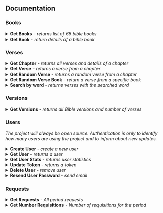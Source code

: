 ## Documentation

### Books
<details>
  <summary>
    <b>Get Books</b> - <i>returns list of 66 bible books</i>
  </summary>
  <br/>
  
  <b>Endpoint:</b> `GET https://www.abibliadigital.com.br/api/books`
  <br /><br />
  <b>Authenticated:</b> 
  <ul>
    <li>No - Limit rate of 20 requests per hour</li>
    <li>Yes - Unlimited</li>
  </ul>

  ```
  [
    {
      "abbrev": {"pt":"gn","en":"gn"},
      "author":"Moisés",
      "chapters":50,
      "group":"Pentateuco",
      "name":"Gênesis",
      "testament":"VT"
    },
    {
      "abbrev": {"pt":"ex","en":"ex"},
      "author":"Moisés",
      "chapters":40,
      "group":"Pentateuco",
      "name":"Êxodo",
      "testament":"VT"
    },
    ...
  ]
  ```
</details>

<details>
  <summary>
    <b>Get Book</b> - <i>return details of a bible book</i>
  </summary>
  <br/>
  
  <b>Endpoint:</b> `GET https://www.abibliadigital.com.br/api/books/:abbrev`
  <br /><br />
  <b>Authenticated:</b> 
  <ul>
    <li>No - Limit rate of 20 requests per hour</li>
    <li>Yes - Unlimited</li>
  </ul>

  ```
  {
    "abbrev": {"pt":"mt","en":"mt"},
    "author":"Mateus",
    "chapters":28,
    "comment":"",
    "group":"Evangelhos",
    "name":"Mateus",
    "testament":"NT"
  }
  ```
</details>


### Verses

<details>
  <summary>
    <b>Get Chapter</b> - <i>returns all verses and details of a chapter</i>
  </summary>
  <br/>
  
  <b>Endpoint:</b> `GET https://www.abibliadigital.com.br/api/verses/:version/:abbrev/:chapter`
  <br /><br />
  <b>Authenticated:</b> 
  <ul>
    <li>No - Limit rate of 20 requests per hour</li>
    <li>Yes - Unlimited</li>
  </ul>

  ```
  {
    "book": {
      "abbrev":{"pt":"gn","en":"gn"},
      "name":"Gênesis",
      "author":"Moisés",
      "group":"Pentateuco",
      "version":"nvi"
    },
    "chapter": {
      "number":1,
      "verses":31
    },
    "verses": [
      {"number": 1,"text":"No princípio Deus criou os céus e a terra."},
      {"number": 2,"text":"Era a terra sem forma e vazia; trevas cobriam a face do abismo, e o Espírito de Deus se movia sobre a face das águas."}
      ...
    ]
  }
  ```
</details>

<details>
  <summary>
    <b>Get Verse</b> - <i>returns a verse from a chapter</i>
  </summary>
  <br/>
  
  <b>Endpoint:</b> `GET https://www.abibliadigital.com.br/api/verses/:version/:abbrev/:chapter/:number`
  <br /><br />
  <b>Authenticated:</b> 
  <ul>
    <li>No - Limit rate of 20 requests per hour</li>
    <li>Yes - Unlimited</li>
  </ul>

  ```
  {
    "book": {
      "abbrev":{"pt":"gn","en":"gn"},
      "name":"Gênesis",
      "author":"Moisés",
      "group":"Pentateuco",
      "version":"nvi"
    },
    "chapter": 1,
    "number": 1,
    "text": "No princípio Deus criou os céus e a terra."
  }
  ```
</details>

<details>
  <summary>
    <b>Get Random Verse</b> - <i>returns a random verse from a chapter</i>
  </summary>
  <br/>
  
  <b>Endpoint:</b> `GET https://www.abibliadigital.com.br/api/verses/:version/random`
  <br /><br />
  <b>Authenticated:</b> 
  <ul>
    <li>No - Limit rate of 20 requests per hour</li>
    <li>Yes - Unlimited</li>
  </ul>

  ```
  {
    "book": {
      "abbrev":{"pt":"gn","en":"gn"},
      "name":"Gênesis",
      "author":"Moisés",
      "group":"Pentateuco",
      "version":"nvi"
    },
    "chapter": 1,
    "number": 1,
    "text": "No princípio Deus criou os céus e a terra."
  }
  ```
</details>

<details>
  <summary>
    <b>Get Random Verse Book</b> - <i>return a verse from a specific book</i>
  </summary>
  <br/>
  
  <b>Endpoint:</b> `GET https://www.abibliadigital.com.br/api/verses/:version/:abbrev/random`
  <br /><br />
  <b>Authenticated:</b> 
  <ul>
    <li>No - Limit rate of 20 requests per hour</li>
    <li>Yes - Unlimited</li>
  </ul>

  ```
  {
    "book": {
      "abbrev":{"pt":"gn","en":"gn"},
      "name":"Gênesis",
      "author":"Moisés",
      "group":"Pentateuco",
      "version":"nvi"
    },
    "chapter": 1,
    "number": 1,
    "text": "No princípio Deus criou os céus e a terra."
  }
  ```
</details>

<details>
  <summary>
    <b>Search by word</b> - <i>returns verses with the searched word</i>
  </summary>
  <br/>
  
  <b>Endpoint:</b> `POST https://www.abibliadigital.com.br/api/verses/search`
  <br /><br />
  <b>Authenticated:</b> 
  <ul>
    <li>No - Limit rate of 20 requests per hour</li>
    <li>Yes - Unlimited</li>
  </ul>
  <br />
  <b>Body:</b>
  
  ```
  {
    "version": "nvi",
    "search": "terra"
  }
  ```

  <br />
  <b>Response:</b>

  ```
  {
    "occurrence": 2102,
    "version": "nvi",
    "verses": [
      {
        "book": {
          "abbrev":{"pt":"gn","en":"gn"},
          "name":"Gênesis",
          "author": "Moisés",
          "chapters": 50,
          "group": "Pentateuco",
          "name": "Gênesis",
          "testament": "VT"
      },
      "chapter": 1,
      "number": 1,
      "text": "No princípio Deus criou os céus e a terra."
    },
    ...
}
  ```
</details>

### Versions

<details>
  <summary>
    <b>Get Versions</b> - <i>returns all Bible versions and number of verses</i>
  </summary>
  <br/>
  
  <b>Endpoint:</b> `GET https://www.abibliadigital.com.br/api/versions`
  <br /><br />
  <b>Authenticated:</b> 
  <ul>
    <li>No - Limit rate of 20 requests per hour</li>
    <li>Yes - Unlimited</li>
  </ul>

  ```
  [
    {
        "version": "acf",
        "verses": 31106
    },
    {
        "version": "apee",
        "verses": 30975
    },
    {
        "version": "bbe",
        "verses": 31104
    }
  ]
  ```
</details>


### Users

<i>The project will always be open source. Authentication is only to identify how many users are using the project and to inform about new updates.</i>

<details>
  <summary>
    <b>Create User</b> - <i>create a new user</i>
  </summary>
  <br/>
  
  <b>Endpoint:</b> `POST https://www.abibliadigital.com.br/api/users`
  <br />
  <b>Authenticated:</b> No
  <br />
  <b>Header:</b>
  
  ```
    { 
      'Accept': 'application/json',
      'Content-Type': 'application/json'
    }
  ```
  <b>Body:</b>
  
  ```
  {
    "name": "Name",
    "email": "email@email.com",
    "password": "102030", // minimum size 6 digits
    "notifications": true // receive update emails from www.abibliadigital.com.br
  }
  ```

  <br />
  <b>Response:</b>

  ```
  {
    name: "Name",
    email: "email@email.com",
    token: "eyJhbGciOiJIU...", // does not expire
    notifications: true
  }
  ```
</details>

<details>
  <summary>
    <b>Get User</b> - <i>returns a user</i>
  </summary>
  <br/>
  
  <b>Endpoint:</b> `GET https://www.abibliadigital.com.br/api/users/:email`
  <br />
  <b>Authenticated:</b> Yes
  <br />
  <b>Header:</b>
  
  ```
  { 
     Authorization: Bearer eyJhbGciOiJIU... 
  }
  ```

  <br />
  <b>Response:</b>

  ```
  {
    name: "Name",
    email: "email@email.com",
    token: "eyJhbGciOiJIU...", // does not expire
    notifications: true,
    lastLogin: "2020-01-01T16:59:22.862Z"
  }
  ```
</details>

<details>
  <summary>
    <b>Get User Stats</b> - <i>returns user statistics</i>
  </summary>
  <br/>
  
  <b>Endpoint:</b> `GET https://www.abibliadigital.com.br/api/users/stats`
  <br />
  <b>Authenticated:</b> Yes
  <br />
  <b>Header:</b>
  
  ```
  { 
     Authorization: Bearer eyJhbGciOiJIU... 
  }
  ```

  <br />
  <b>Response:</b>

  ```
  {
    lastLogin: "2020-01-01T16:59:22.862Z",
    requestsPerMonth: [{
      range: '01/2020',
      total: 23
    },
    {
      range: '02/2020',
      total: 56
    }]
  }
  ```
</details>

<details>
  <summary>
    <b>Update Token</b> - <i>returns a token</i>
  </summary>
  <br/>
  
  <b>Endpoint:</b> `PUT https://www.abibliadigital.com.br/api/users/token`
  <br />
  <b>Authenticated:</b> No
  <br />
  <b>Body:</b>
  
  ```
  {
    "email": "email@email.com",
    "password": "102030",
  }
  ```
  <br />
  <b>Response:</b>

  ```
  {
    name: "Name",
    email: "email@email.com",
    token: "eyJhbGciOiJIU...", // does not expire
  }
  ```
</details>

<details>
  <summary>
    <b>Delete User</b> - <i>remove user</i>
  </summary>
  <br/>
  
  <b>Endpoint:</b> `DELETE https://www.abibliadigital.com.br/api/users`
  <br />
  <b>Authenticated:</b> Yes
  <br/>
  <b>Header:</b>
  
  ```
  { 
     Authorization: Bearer eyJhbGciOiJIU... 
  }
  ```
  <br />
  <b>Body:</b>
  
  ```
  {
    "email": "email@email.com",
    "password": "102030",
  }
  ```

  <br />
  <b>Response:</b>

  ```
  {
    msg: "User successfully removed",
  }
  ```
</details>

<details>
  <summary>
    <b>Resend User Password</b> - <i>send email</i>
  </summary>
  <br/>
  
  <b>Endpoint:</b> `POST https://www.abibliadigital.com.br/api/users/password/:email`
  <br />
  <b>Authenticated:</b> No
  <br />

  <br />
  <b>Response:</b>

  ```
  {
    msg: "New password successfully sent to email :email"
  }
  ```
</details>


### Requests

<details>
  <summary>
    <b>Get Requests</b> - <i>All period requests</i>
  </summary>
  <br/>
  
  <b>Endpoint:</b> `GET https://www.abibliadigital.com.br/api/requests/:range` (month, week, day)
  <br />
  <b>Authenticated:</b> Yes
  <br />
  <b>Response:</b>
  
  ```
  [
    {
        "url": "/api/verses/nvi/1co/9/8",
        "date": "2020-01-17T21:03:50.996Z"
    },
    {
        "url": "/api/books",
        "date": "2020-01-17T20:13:19.078Z"
    }
  ]
  ```
</details>

<details>
  <summary>
    <b>Get Number Requisitions</b> - <i>Number of requisitions for the period</i>
  </summary>
  <br/>
  
  <b>Endpoint:</b> `GET https://www.abibliadigital.com.br/api/requests/amount/:range` (month, week, day)
  <br />
  <b>Authenticated:</b> Yes
  <br />
  <b>Response:</b>
  
  ```
  {
    "total": 3,
    "requests": [
      {
          "_id": "/api/books/",
          "count": 2
      },
      {
          "_id": "/api/verses/nvi/sl/23/",
          "count": 1
      }
  ]
  ```
</details>
